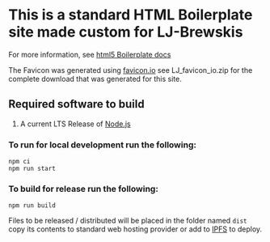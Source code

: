 # This is a standard HTML Boilerplate site made custom for LJ-Brewskis

For more information, see [html5 Boilerplate docs](https://github.com/h5bp/html5-boilerplate/blob/main/docs/usage.md
)

The Favicon was generated using [favicon.io](https://favicon.io/favicon-generator/) see LJ_favicon_io.zip for the complete download that was generated for this site.

## Required software to build

1. A current LTS Release of [Node.js](https://nodejs.org/en/download)

### To run for local development run the following:

    npm ci
    npm run start

### To build for release run the following:

    npm run build

Files to be released / distributed will be placed in the folder named `dist` copy its contents to standard web hosting provider or add to [IPFS](https://ipfs.tech/) to deploy.
